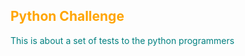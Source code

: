 <H2 style="color: orange;">Python Challenge</H2> 
<label style="color: teal;">This is about a set of tests to the python programmers </label>
